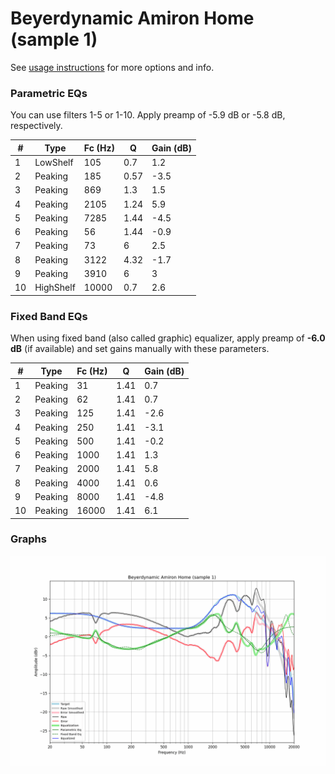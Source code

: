 # Beyerdynamic Amiron Home (sample 1)
See [usage instructions](https://github.com/jaakkopasanen/AutoEq#usage) for more options and info.

### Parametric EQs
You can use filters 1-5 or 1-10. Apply preamp of -5.9 dB or -5.8 dB, respectively.

|   # | Type      |   Fc (Hz) |    Q |   Gain (dB) |
|-----|-----------|-----------|------|-------------|
|   1 | LowShelf  |       105 | 0.7  |         1.2 |
|   2 | Peaking   |       185 | 0.57 |        -3.5 |
|   3 | Peaking   |       869 | 1.3  |         1.5 |
|   4 | Peaking   |      2105 | 1.24 |         5.9 |
|   5 | Peaking   |      7285 | 1.44 |        -4.5 |
|   6 | Peaking   |        56 | 1.44 |        -0.9 |
|   7 | Peaking   |        73 | 6    |         2.5 |
|   8 | Peaking   |      3122 | 4.32 |        -1.7 |
|   9 | Peaking   |      3910 | 6    |         3   |
|  10 | HighShelf |     10000 | 0.7  |         2.6 |

### Fixed Band EQs
When using fixed band (also called graphic) equalizer, apply preamp of **-6.0 dB** (if available) and set gains manually with these parameters.

|   # | Type    |   Fc (Hz) |    Q |   Gain (dB) |
|-----|---------|-----------|------|-------------|
|   1 | Peaking |        31 | 1.41 |         0.7 |
|   2 | Peaking |        62 | 1.41 |         0.7 |
|   3 | Peaking |       125 | 1.41 |        -2.6 |
|   4 | Peaking |       250 | 1.41 |        -3.1 |
|   5 | Peaking |       500 | 1.41 |        -0.2 |
|   6 | Peaking |      1000 | 1.41 |         1.3 |
|   7 | Peaking |      2000 | 1.41 |         5.8 |
|   8 | Peaking |      4000 | 1.41 |         0.6 |
|   9 | Peaking |      8000 | 1.41 |        -4.8 |
|  10 | Peaking |     16000 | 1.41 |         6.1 |

### Graphs
![](./Beyerdynamic%20Amiron%20Home%20(sample%201).png)
